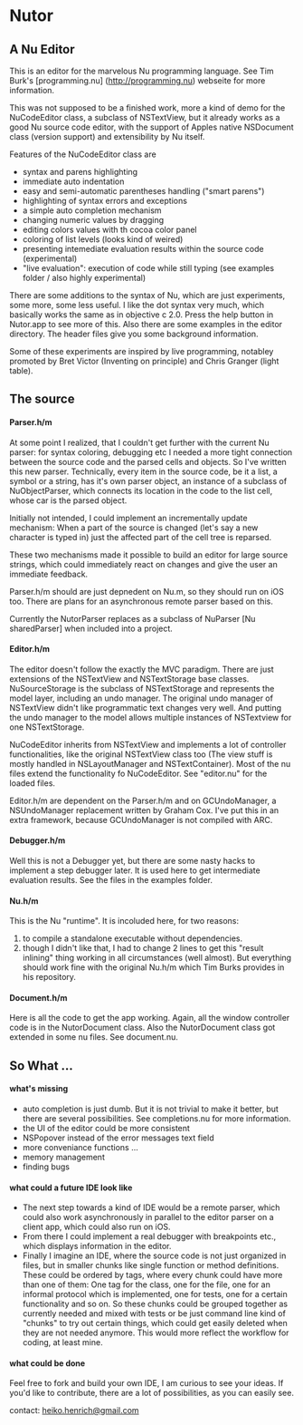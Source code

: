 # Nutor
## A Nu Editor

This is an editor for the marvelous Nu programming language.
See Tim Burk's [programming.nu] (http://programming.nu) webseite for more information.

This was not supposed to be a finished work,
more a kind of demo for the NuCodeEditor class, 
a subclass of NSTextView,
but it already works as a good Nu source code editor,
with the support of Apples native NSDocument class (version support)
and extensibility by Nu itself.

Features of the NuCodeEditor class are
* syntax and parens highlighting
* immediate auto indentation
* easy and semi-automatic parentheses handling ("smart parens")
* highlighting of syntax errors and exceptions
* a simple auto completion mechanism
* changing numeric values by dragging
* editing colors values with th cocoa color panel
* coloring of list levels (looks kind of weired)
* presenting intemediate evaluation results within the source code (experimental)
* "live evaluation": execution of code while still typing (see examples folder / also highly experimental)

There are some additions to the syntax of Nu,
which are just experiments, some more, some less useful.
I like the dot syntax very much, which basically works the same as in objective c 2.0.
Press the help button in Nutor.app to see more of this.
Also there are some examples in the editor directory.
The header files give you some background information.

Some of these experiments are inspired by live programming,
notabley promoted by Bret Victor (Inventing on principle) and 
Chris Granger (light table).


## The source

#### Parser.h/m

At some point I realized, that I couldn't get further with the current Nu parser:
for syntax coloring, debugging etc I needed a more tight connection between the source code and the parsed cells and objects.
So I've written this new parser.
Technically, every item in the source code, be it a list, a symbol or a string, has it's own parser object, an instance of a subclass of NuObjectParser, which connects its location in the code to the list cell, whose car is the parsed object.

Initially not intended, I could implement an incrementally update mechanism: When a part of the source is changed (let's say a new character is typed in) just the affected part of the cell tree is reparsed. 

These two mechanisms made it possible to build an editor  for large source strings, which could immediately react on changes and give the user an immediate feedback.

Parser.h/m should are just depnedent on Nu.m, so they should run on iOS too.
There are plans for an asynchronous remote parser based on this.

Currently the NutorParser replaces as a subclass of NuParser [Nu sharedParser] when included into a project.



#### Editor.h/m
The editor doesn't follow the exactly the MVC paradigm.
There are just extensions of the NSTextView and NSTextStorage base classes.
NuSourceStorage is the subclass of NSTextStorage and represents the model layer,
including an undo manager. The original undo manager
of NSTextView didn't like programmatic text changes very well.
And putting the undo manager to the model allows multiple instances of NSTextview 
for one NSTextStorage.

NuCodeEditor inherits from NSTextView and implements a lot of controller functionalities,
like the original NSTextView class too (The view stuff is mostly handled in NSLayoutManager and NSTextContainer).
Most of the nu files extend the functionality fo NuCodeEditor.
See "editor.nu" for the loaded files.

Editor.h/m are dependent on the Parser.h/m and on GCUndoManager,
a NSUndoManager replacement written by Graham Cox.
I've put this in an extra framework, because GCUndoManager is not compiled with ARC.


#### Debugger.h/m
Well this is not a Debugger yet, but there are some nasty hacks to implement a step debugger later.
It is used here to get intermediate evaluation results.
See the files in the examples folder.


#### Nu.h/m
This is the Nu "runtime".
It is incoluded here, for two reasons:
1. to compile a standalone executable without dependencies.
2. though I didn't like that, I had to change 2 lines to get this "result inlining" thing working in all circumstances (well almost).
But everything should work fine with the original Nu.h/m which Tim Burks provides in his repository.


#### Document.h/m
Here is all the code to get the app working.
Again, all the window controller code is in the
NutorDocument class. 
Also the NutorDocument class got extended in some nu files.
See document.nu.


## So What ...
#### what's missing
* auto completion is just dumb.
But it is not trivial to make it better, but there are several possibilities. See completions.nu for more information.
* the UI of the editor could be more consistent
* NSPopover instead of the error messages text field
* more conveniance functions ...
* memory management
* finding bugs

#### what could a future IDE look like
* The next step towards a kind of IDE would be a remote parser, which could also work asynchronously in parallel to the editor parser on a client app, which could also run on iOS.
* From there I could implement a real debugger with breakpoints etc., which displays information in the editor.
* Finally I imagine an IDE, where the source code is not just organized in files, but in smaller chunks like single function or method definitions. These could be ordered by tags, where every chunk could have more than one of them:
One tag for the class, one for the file, one for an informal protocol which is implemented, one for tests, one for a certain functionality and so on.
So these chunks could be grouped together as currently needed and mixed with tests or be just command line kind of "chunks" to try out certain things, which could get easily deleted when they are not needed anymore.
This would more reflect the workflow for coding, at least mine.

#### what could be done
Feel free to fork and build your own IDE,
I am curious to see your ideas.
If you'd like to contribute, there are a lot of possibilities, as you can easily see.

contact: heiko.henrich@gmail.com

